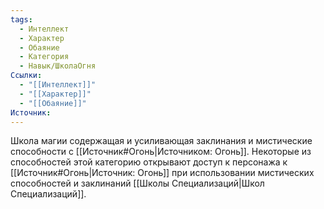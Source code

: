 ```yaml
---
tags:
  - Интеллект
  - Характер
  - Обаяние
  - Категория
  - Навык/ШколаОгня
Ссылки:
  - "[[Интеллект]]"
  - "[[Характер]]"
  - "[[Обаяние]]"
Источник:
---
```

Школа магии содержащая и усиливающая заклинания и мистические способности с [[Источник#Огонь|Источником: Огонь]]. Некоторые из способностей этой категорию открывают доступ к персонажа к [[Источник#Огонь|Источник: Огонь]] при использовании мистических способностей и заклинаний [[Школы Специализаций|Школ Специализаций]]. 